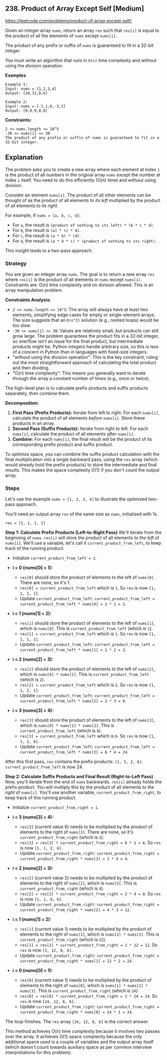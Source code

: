 ## 238. Product of Array Except Self [Medium]
https://leetcode.com/problems/product-of-array-except-self/

Given an integer array `nums`, return an array `res` such that `res[i]` is equal to the product of all the elements of `nums` except `nums[i]`.

The product of any prefix or suffix of `nums` is guaranteed to fit in a 32-bit integer.

You must write an algorithm that runs in `O(n)` time complexity and without using the division operation.

**Examples**
```text
Example 1:
Input: nums = [1,2,3,4]
Output: [24,12,8,6]

Example 2:
Input: nums = [-1,1,0,-3,3]
Output: [0,0,9,0,0]
```

**Constraints:**
```text
2 <= nums.length <= 10^5
-30 <= nums[i] <= 30
The product of any prefix or suffix of nums is guaranteed to fit in a 32-bit integer.
```


## Explanation
The problem asks you to create a new array where each element at index `i` is the product of all numbers in the original array `nums` *except* the number at index `i` itself. You need to do this efficiently (O(n) time) and without using division.

Consider an element `nums[i]`. The product of all other elements can be thought of as the product of all elements *to its left* multiplied by the product of all elements *to its right*.

For example, if `nums = [a, b, c, d]`:
* For `a`, the result is `(product of nothing to its left) * (b * c * d)`.
* For `b`, the result is `(a) * (c * d)`.
* For `c`, the result is `(a * b) * (d)`.
* For `d`, the result is `(a * b * c) * (product of nothing to its right)`.

This insight leads to a two-pass approach.

### Strategy
You are given an integer array `nums`.
The goal is to return a new array `res` where `res[i]` is the product of all elements in `nums` except `nums[i]`.
Constraints are: O(n) time complexity and no division allowed.
This is an array manipulation problem.

**Constraints Analysis:**
* `2 <= nums.length <= 10^5`: The array will always have at least two elements, simplifying edge cases for empty or single-element arrays. The size suggests that an `O(n^2)` solution (e.g., nested loops) would be too slow.
* `-30 <= nums[i] <= 30`: Values are relatively small, but products can still grow large. The problem guarantees the product fits in a 32-bit integer, so overflow isn't an issue for the final product, but intermediate products might be. Python integers handle arbitrary size, so this is less of a concern in Python than in languages with fixed-size integers.
* "without using the division operation": This is the key constraint, ruling out the most straightforward approach of calculating the total product and then dividing.
* "O(n) time complexity": This means you generally want to iterate through the array a constant number of times (e.g., once or twice).

The high-level plan is to calculate prefix products and suffix products separately, then combine them.

**Decomposition:**
1.  **First Pass (Prefix Products):** Iterate from left to right. For each `nums[i]`, calculate the product of all elements *before* `nums[i]`. Store these products in an array.
2.  **Second Pass (Suffix Products):** Iterate from right to left. For each `nums[i]`, calculate the product of all elements *after* `nums[i]`.
3.  **Combine:** For each `nums[i]`, the final result will be the product of its corresponding prefix product and suffix product.

To optimize space, you can combine the suffix product calculation with the final multiplication into a single backward pass, using the `res` array (which would already hold the prefix products) to store the intermediate and final results. This makes the space complexity O(1) if you don't count the output array.

### Steps
Let's use the example `nums = [1, 2, 3, 4]` to illustrate the optimized two-pass approach.

You'll need an output array `res` of the same size as `nums`, initialized with 1s.

`res = [1, 1, 1, 1]`

**Step 1: Calculate Prefix Products (Left-to-Right Pass)**
We'll iterate from the beginning of `nums`. `res[i]` will store the product of all elements *to the left* of `nums[i]`. We'll use a variable, let's call it `current_product_from_left`, to keep track of the running product.

* Initialize `current_product_from_left = 1`.

* **i = 0 (nums[0] = 1):**
    * `res[0]` should store the product of elements to the left of `nums[0]`. There are none, so it's 1.
    * `res[0] = current_product_from_left` which is `1`. So `res` is now `[1, 1, 1, 1]`.
    * Update `current_product_from_left`: `current_product_from_left = current_product_from_left * nums[0] = 1 * 1 = 1`.

* **i = 1 (nums[1] = 2):**
    * `res[1]` should store the product of elements to the left of `nums[1]`, which is `nums[0]`. This is `current_product_from_left` (which is `1`).
    * `res[1] = current_product_from_left` which is `1`. So `res` is now `[1, 1, 1, 1]`.
    * Update `current_product_from_left`: `current_product_from_left = current_product_from_left * nums[1] = 1 * 2 = 2`.

* **i = 2 (nums[2] = 3):**
    * `res[2]` should store the product of elements to the left of `nums[2]`, which is `nums[0] * nums[1]`. This is `current_product_from_left` (which is `2`).
    * `res[2] = current_product_from_left` which is `2`. So `res` is now `[1, 1, 2, 1]`.
    * Update `current_product_from_left`: `current_product_from_left = current_product_from_left * nums[2] = 2 * 3 = 6`.

* **i = 3 (nums[3] = 4):**
    * `res[3]` should store the product of elements to the left of `nums[3]`, which is `nums[0] * nums[1] * nums[2]`. This is `current_product_from_left` (which is `6`).
    * `res[3] = current_product_from_left` which is `6`. So `res` is now `[1, 1, 2, 6]`.
    * Update `current_product_from_left`: `current_product_from_left = current_product_from_left * nums[3] = 6 * 4 = 24`.

After this first pass, `res` contains the prefix products: `[1, 1, 2, 6]`.
`current_product_from_left` is now 24.

**Step 2: Calculate Suffix Products and Final Result (Right-to-Left Pass)**
Now, you'll iterate from the end of `nums` backwards. `res[i]` already holds the prefix product. You will multiply this by the product of all elements *to the right* of `nums[i]`. You'll use another variable, `current_product_from_right`, to keep track of this running product.

* Initialize `current_product_from_right = 1`.

* **i = 3 (nums[3] = 4):**
    * `res[3]` (current value 6) needs to be multiplied by the product of elements to the right of `nums[3]`. There are none, so it's `current_product_from_right` (which is `1`).
    * `res[3] = res[3] * current_product_from_right = 6 * 1 = 6`. So `res` is now `[1, 1, 2, 6]`.
    * Update `current_product_from_right`: `current_product_from_right = current_product_from_right * nums[3] = 1 * 4 = 4`.

* **i = 2 (nums[2] = 3):**
    * `res[2]` (current value 2) needs to be multiplied by the product of elements to the right of `nums[2]`, which is `nums[3]`. This is `current_product_from_right` (which is `4`).
    * `res[2] = res[2] * current_product_from_right = 2 * 4 = 8`. So `res` is now `[1, 1, 8, 6]`.
    * Update `current_product_from_right`: `current_product_from_right = current_product_from_right * nums[2] = 4 * 3 = 12`.

* **i = 1 (nums[1] = 2):**
    * `res[1]` (current value 1) needs to be multiplied by the product of elements to the right of `nums[1]`, which is `nums[2] * nums[3]`. This is `current_product_from_right` (which is `12`).
    * `res[1] = res[1] * current_product_from_right = 1 * 12 = 12`. So `res` is now `[1, 12, 8, 6]`.
    * Update `current_product_from_right`: `current_product_from_right = current_product_from_right * nums[1] = 12 * 2 = 24`.

* **i = 0 (nums[0] = 1):**
    * `res[0]` (current value 1) needs to be multiplied by the product of elements to the right of `nums[0]`, which is `nums[1] * nums[2] * nums[3]`. This is `current_product_from_right` (which is `24`).
    * `res[0] = res[0] * current_product_from_right = 1 * 24 = 24`. So `res` is now `[24, 12, 8, 6]`.
    * Update `current_product_from_right`: `current_product_from_right = current_product_from_right * nums[0] = 24 * 1 = 24`.

The loop finishes. The `res` array `[24, 12, 8, 6]` is the correct answer.

This method achieves O(n) time complexity because it involves two passes over the array. It achieves O(1) space complexity because the only additional space used is a couple of variables and the output array itself (which doesn't count towards auxiliary space as per common interview interpretations for this problem).

